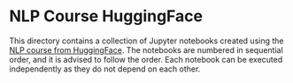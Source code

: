 # NLP Course HuggingFace

This directory contains a collection of Jupyter notebooks created using the [NLP course from HuggingFace](https://huggingface.co/learn/nlp-course/chapter1/1). The notebooks are numbered in sequential order, and it is advised to follow the order. Each notebook can be executed independently as they do not depend on each other.